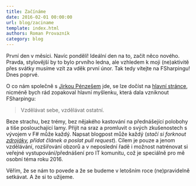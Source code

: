 ```yaml
---
title: Začínáme
date: 2016-02-01 00:00:00
url: blog/zaciname
template: index.html
authors: Roman Provazník
category: blog
---
```


První den v měsíci. Navíc pondělí! Ideální den na to, začít něco nového. Pravda, stylovější by to bylo prvního ledna, ale vzhledem k moji (ne)aktivitě přes svátky musíme vzít za vděk první únor. Tak tedy vítejte na FSharpingu! Dnes poprvé.

[comment]:#Perex

O co nám společně s [Jirkou Pénzešem](http://jirka.penzes.cz/) jde, se lze dočíst na [hlavní stránce]({{{getPageUrl('index')}}}), nicméně bych rád zopakoval hlavní myšlenku, která dala vzniknout FSharpingu:

> Vzdělávat sebe, vzdělávat ostatní.

Beze strachu, bez trémy, bez nějakého kastování na přednášející polobohy a tiše poslouchající lamy. Přijít na sraz a promluvit o svých zkušenostech s vývojem v F# může každý. Napsat blogpost může každý (*stačí si forknout [zdrojáky](https://github.com/fsharping/Website), přidat článek a poslat pull request*). Cílem je pouze a jenom vzdělávání, rozšiřování obzorů a v neposlední řadě i možnost natrénovat si veřejné vystupování/přednášení pro IT komunitu, což je speciálně pro mě osobní téma roku 2016.

Věřím, že se nám to povede a že se budeme v letošním roce (ne)pravidelně setkávat. A že si to užijeme.


